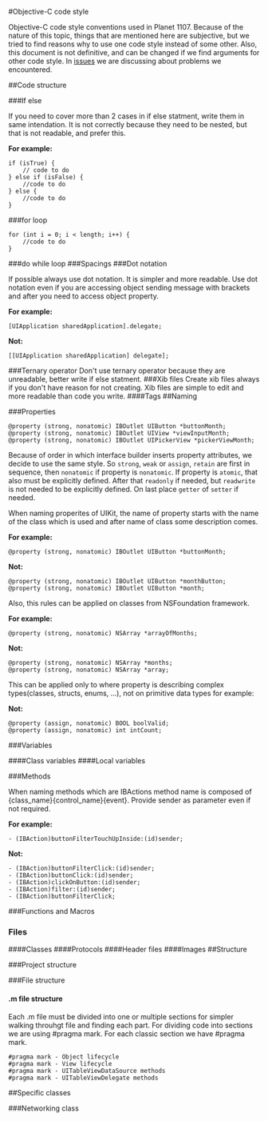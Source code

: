 #Objective-C code style

Objective-C code style conventions used in Planet 1107. 
Because of the nature of this topic, things that are
mentioned here are subjective, but we tried to find reasons why to use one code style instead of some other. Also, this
document is not definitive, and can be changed if we find arguments for other code style.
In [issues](https://github.com/jcavar/oc-code-style/issues) we are discussing about problems we encountered.

##Code structure

###If else

If you need to cover more than 2 cases in if else statment, write them in same intendation. 
It is not correctly because they need to be nested, but that is not readable, and prefer this.

**For example:**

```objc
if (isTrue) {
    // code to do
} else if (isFalse) {
    //code to do
} else {
    //code to do
}
```

###for loop

```objc
for (int i = 0; i < length; i++) {
    //code to do
}
```

###do while loop
###Spacings
###Dot notation

If possible always use dot notation. It is simpler and more readable. Use dot notation even if you are 
accessing object sending message with brackets and after you need to access object property.

**For example:** 

```objc
[UIApplication sharedApplication].delegate;
```

**Not:** 

```objc
[[UIApplication sharedApplication] delegate];
```

###Ternary operator
Don't use ternary operator because they are unreadable, better write if else statment.
###Xib files
Create xib files always if you don't have reason for not creating. 
Xib files are simple to edit and more readable than code you write.
####Tags
##Naming

###Properties

```objc
@property (strong, nonatomic) IBOutlet UIButton *buttonMonth;
@property (strong, nonatomic) IBOutlet UIView *viewInputMonth;
@property (strong, nonatomic) IBOutlet UIPickerView *pickerViewMonth;
```

Because of order in which interface builder inserts property attributes, we decide to use the same style. 
So `strong`, `weak` or `assign`, `retain` are first in sequence, then `nonatomic` if property is `nonatomic`. 
If property is `atomic`, that also must be explicitly defined. After that `readonly` if needed, but `readwrite` 
is not needed to be explicitly defined. On last place `getter` of `setter` if needed.

When naming properites of UIKit, the name of property starts with the name of the class which is used and after name 
of class some description comes.

**For example:**  
```objc
@property (strong, nonatomic) IBOutlet UIButton *buttonMonth;
```
**Not:**  
```objc
@property (strong, nonatomic) IBOutlet UIButton *monthButton;
@property (strong, nonatomic) IBOutlet UIButton *month;
```

Also, this rules can be applied on classes from NSFoundation framework.

**For example:**  
```objc
@property (strong, nonatomic) NSArray *arrayOfMonths;
```
**Not:**  
```objc
@property (strong, nonatomic) NSArray *months;
@property (strong, nonatomic) NSArray *array;
```

This can be applied only to where property is describing complex types(classes, structs, enums, ...), not on primitive
data types for example:

**Not:**  
```objc
@property (assign, nonatomic) BOOL boolValid;
@property (assign, nonatomic) int intCount;
```

###Variables

####Class variables
####Local variables

###Methods

When naming methods which are IBActions method name is composed of {class_name}{control_name}{event}. Provide sender 
as parameter even if not required.

**For example:**
```objc
- (IBAction)buttonFilterTouchUpInside:(id)sender;
```
**Not:**
```objc
- (IBAction)buttonFilterClick:(id)sender;
- (IBAction)buttonClick:(id)sender;
- (IBAction)clickOnButton:(id)sender;
- (IBAction)filter:(id)sender;
- (IBAction)buttonFilterClick;
```
###Functions and Macros
### Files
####Classes
####Protocols
####Header files
####Images
##Structure

###Project structure

###File structure

#### .m file structure

Each .m file must be divided into one or multiple sections for simpler walking throuhgt file and finding each part.
For dividing code into sections we are using #pragma mark. For each classic section we have #pragma mark.

```objc
#pragma mark - Object lifecycle
#pragma mark - View lifecycle
#pragma mark - UITableViewDataSource methods
#pragma mark - UITableViewDelegate methods
```
##Specific classes

###Networking class
